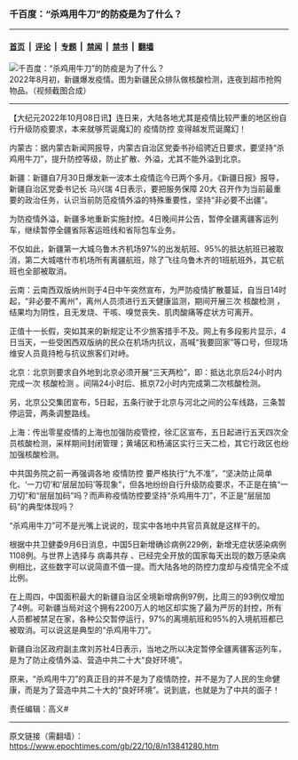 ### 千百度：“杀鸡用牛刀”的防疫是为了什么？

---

#### [首页](../../../..?n13841280) &nbsp;|&nbsp; [评论](../../../../../epoch-comment?n13841280) &nbsp;|&nbsp; [专题](../../../../../epoch-special?n13841280) &nbsp;|&nbsp; [禁闻](../../../../../epoch-news?n13841280) &nbsp;|&nbsp; [禁书](../../../../../books?n13841280) &nbsp;|&nbsp; [翻墙](https://github.com/gfw-breaker/nogfw/blob/master/README.md?n13841280)


<div><img alt="千百度：“杀鸡用牛刀”的防疫是为了什么？" class="attachment-djy_600_400 size-djy_600_400 wp-post-image" src="https://i.epochtimes.com/assets/uploads/2022/10/id13841283-1-29-.jpeg"/>
<div class="caption">
 2022年8月初，新疆爆发疫情。图为新疆民众排队做核酸检测，连夜到超市抢购物品。（视频截图合成）
</div></div><hr/><div class="post_content" id="artbody" itemprop="articleBody">
 <!-- article content begin -->
 <p>
  【大纪元2022年10月08日讯】连日来，大陆各地尤其是疫情比较严重的地区纷自行升级防疫要求，本来就够荒诞魔幻的
  <ok href="https://www.epochtimes.com/gb/tag/%E7%96%AB%E6%83%85%E9%98%B2%E6%8E%A7.html">
   疫情防控
  </ok>
  变得越发荒诞魔幻！
 </p>
 <p>
  内蒙古：据内蒙古新闻网报导，内蒙古自治区党委书孙绍骋近日要求，要坚持“杀鸡用牛刀”，提升防控等级，防止扩散、外溢，尤其不能外溢到北京。
 </p>
 <p>
  新疆：新疆自7月30日爆发新一波本土疫情迄今已两个多月。《新疆日报》报导，新疆自治区党委书记长
  <ok href="https://www.epochtimes.com/gb/tag/%E9%A9%AC%E5%85%B4%E7%91%9E.html">
   马兴瑞
  </ok>
  4日表示，要把服务保障
  <ok href="https://www.epochtimes.com/gb/tag/20%E5%A4%A7.html">
   20大
  </ok>
  召开作为当前最重要的政治任务，认识当前防范疫情外溢的特殊重要性，坚持“非必要不出疆”。
 </p>
 <p>
  为防疫情外溢，新疆多地重新实施封控。4日晚间并公告，暂停全疆离疆客运列车，继续暂停全疆省际客运班线和省际包车业务。
 </p>
 <p>
  不仅如此，新疆第一大城乌鲁木齐机场97%的出发航班、95%的抵达航班已被取消，第二大城喀什市机场所有离疆航班，除了飞往乌鲁木齐的1班航班外，其它航班也全部被取消。
 </p>
 <p>
  云南：云南西双版纳州则于4日中午突然宣布，为严防疫情扩散蔓延，自当日14时起，“非必要不离州”，离州人员须进行五天健康监测，期间开展三次
  <ok href="https://www.epochtimes.com/gb/tag/%E6%A0%B8%E9%85%B8%E6%A3%80%E6%B5%8B.html">
   核酸检测
  </ok>
  ，结果均为阴性，且无发烧、干咳、嗅觉丧失、肌肉酸痛等症状方可离开。
 </p>
 <p>
  正值十一长假，突如其来的新规定让不少旅客措手不及。网上有多段影片显示，4日当天，一些受困西双版纳的民众在机场内抗议，高喊“我要回家”等口号，但现场维安人员竟持枪与抗议旅客们对峙。
 </p>
 <p>
  北京：北京则要求自外地到北京必须开展“三天两检”，即：抵达北京后24小时内完成一次
  <ok href="https://www.epochtimes.com/gb/tag/%E6%A0%B8%E9%85%B8%E6%A3%80%E6%B5%8B.html">
   核酸检测
  </ok>
  。间隔24小时后、抵京72小时内完成第二次核酸检测。
 </p>
 <p>
  另，北京公交集团宣布，5日起，五条行驶于北京与河北之间的公车线路，三条暂停运营，两条调整路线。
 </p>
 <p>
  上海：传出零星疫情的上海也加强防疫管控，徐汇区宣布，五日起进行五天四次全员核酸检测，采样期间封闭管理；黄埔区和杨浦区实行三天二检，其它行政区也纷加强核酸检测。
 </p>
 <p>
  中共国务院之前一再强调各地
  <ok href="https://www.epochtimes.com/gb/tag/%E7%96%AB%E6%83%85%E9%98%B2%E6%8E%A7.html">
   疫情防控
  </ok>
  要严格执行“九不准”，“坚决防止简单化、‘一刀切’和‘层层加码’等现象”，但各地纷纷自行升级防疫要求，不正是在搞“一刀切”和“层层加码”吗？而声称疫情防控要坚持“杀鸡用牛刀”，不正是“层层加码”的典型体现吗？
 </p>
 <p>
  “杀鸡用牛刀”可不是光嘴上说说的，现实中各地中共官员真就是这样干的。
 </p>
 <p>
  根据中共卫健委9月6日消息，中国5日新增确诊病例229例，新增无症状感染病例1108例。与世界上选择与
  <ok href="https://www.epochtimes.com/gb/tag/%E7%97%85%E6%AF%92%E5%85%B1%E5%AD%98.html">
   病毒共存
  </ok>
  、已经完全开放的国家每天出现的数万感染病例相比，这些数字可以说简直不值一提。而大陆各地的防控力度却与疫情完全不成比例。
 </p>
 <p>
  在上周四，中国面积最大的新疆自治区全境新增病例97例，比周三的93例仅增加了4例。可新疆当局对这个拥有2200万人的地区却实施了最为严厉的封控，所有人员都被禁足在家，各种公交暂停运行，97%的离境航班和95%的入境航班都已被取消。可以说这是典型的“杀鸡用牛刀”。
 </p>
 <p>
  新疆自治区政府副主席刘苏社4日表示，当地之所以决定暂停全疆离疆客运列车，是为了防止疫情外溢、营造中共二十大“良好环境”。
 </p>
 <p>
  原来，“杀鸡用牛刀”的真正目的并不是为了疫情防控，并不是为了人民的生命健康，而是为了营造中共二十大的“良好环境”。说到底，也就是为了中共的面子！
 </p>
 <p>
  责任编辑：高义#
 </p>
 <!-- article content end -->
 <div id="below_article_ad">
 </div>
</div>


---

原文链接（需翻墙）：https://www.epochtimes.com/gb/22/10/8/n13841280.htm